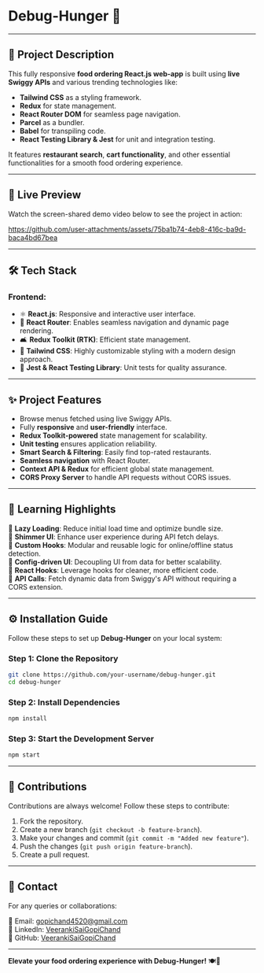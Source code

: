 # Debug-Hunger 🍔

---

## 🚀 **Project Description**  
This fully responsive **food ordering React.js web-app** is built using **live Swiggy APIs** and various trending technologies like:  
- **Tailwind CSS** as a styling framework.  
- **Redux** for state management.  
- **React Router DOM** for seamless page navigation.  
- **Parcel** as a bundler.  
- **Babel** for transpiling code.  
- **React Testing Library & Jest** for unit and integration testing.  

It features **restaurant search**, **cart functionality**, and other essential functionalities for a smooth food ordering experience.  

---

## 🎥 **Live Preview**  
Watch the screen-shared demo video below to see the project in action:  

https://github.com/user-attachments/assets/75ba1b74-4eb8-416c-ba9d-baca4bd67bea 

---

## 🛠️ **Tech Stack**  
### **Frontend:**  
- ⚛️ **React.js**: Responsive and interactive user interface.  
- 🔀 **React Router**: Enables seamless navigation and dynamic page rendering.  
- 🛋 **Redux Toolkit (RTK)**: Efficient state management.  
- 🌈 **Tailwind CSS**: Highly customizable styling with a modern design approach.  
- 🧐 **Jest & React Testing Library**: Unit tests for quality assurance.  

---

## ✨ **Project Features**  
- Browse menus fetched using live Swiggy APIs.  
- Fully **responsive** and **user-friendly** interface.  
- **Redux Toolkit-powered** state management for scalability.  
- **Unit testing** ensures application reliability.  
- **Smart Search & Filtering**: Easily find top-rated restaurants.  
- **Seamless navigation** with React Router.  
- **Context API & Redux** for efficient global state management.  
- **CORS Proxy Server** to handle API requests without CORS issues.  

---

## 📌 **Learning Highlights**  
🔹 **Lazy Loading**: Reduce initial load time and optimize bundle size.  
🔹 **Shimmer UI**: Enhance user experience during API fetch delays.  
🔹 **Custom Hooks**: Modular and reusable logic for online/offline status detection.  
🔹 **Config-driven UI**: Decoupling UI from data for better scalability.  
🔹 **React Hooks**: Leverage hooks for cleaner, more efficient code.  
🔹 **API Calls**: Fetch dynamic data from Swiggy's API without requiring a CORS extension.  

---

## ⚙️ **Installation Guide**  
Follow these steps to set up **Debug-Hunger** on your local system:  

### **Step 1: Clone the Repository**  
```sh
git clone https://github.com/your-username/debug-hunger.git
cd debug-hunger
```

### **Step 2: Install Dependencies**  
```sh
npm install
```

### **Step 3: Start the Development Server**  
```sh
npm start
```


---

## 🤝 **Contributions**  
Contributions are always welcome! Follow these steps to contribute:  
1. Fork the repository.  
2. Create a new branch (`git checkout -b feature-branch`).  
3. Make your changes and commit (`git commit -m "Added new feature"`).  
4. Push the changes (`git push origin feature-branch`).  
5. Create a pull request.  

---

## 📩 **Contact**  
For any queries or collaborations:  

📧 Email: gopichand4520@gmail.com    
🔗 LinkedIn: [VeerankiSaiGopiChand](https://www.linkedin.com/in/vsgopichand45/)     
🐙 GitHub: [VeerankiSaiGopiChand](https://github.com/VeerankiSaiGopiChand)  

---

**Elevate your food ordering experience with Debug-Hunger!** 🍽️🚀  
